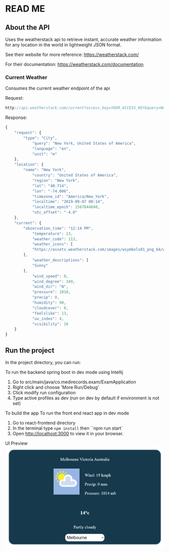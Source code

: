 # READ ME

## About the API
Uses the weatherstack api to retrieve instant, accurate weather information for
any location in the world in lightweight JSON format.

See their website for more reference:
https://weatherstack.com/

For their documentation:
https://weatherstack.com/documentation

### Current Weather
Consumes the current weather endpoint of the api

Request:

```javascript
http://api.weatherstack.com/current?access_key=YOUR_ACCESS_KEY&query=New York
```

Response:
```javascript
{
    "request": {
        "type": "City",
            "query": "New York, United States of America",
            "language": "en",
            "unit": "m"
    },
    "location": {
        "name": "New York",
            "country": "United States of America",
            "region": "New York",
            "lat": "40.714",
            "lon": "-74.006",
            "timezone_id": "America/New_York",
            "localtime": "2019-09-07 08:14",
            "localtime_epoch": 1567844040,
            "utc_offset": "-4.0"
    },
    "current": {
        "observation_time": "12:14 PM",
            "temperature": 13,
            "weather_code": 113,
            "weather_icons": [
            "https://assets.weatherstack.com/images/wsymbols01_png_64/wsymbol_0001_sunny.png"
        ],
            "weather_descriptions": [
            "Sunny"
        ],
            "wind_speed": 0,
            "wind_degree": 349,
            "wind_dir": "N",
            "pressure": 1010,
            "precip": 0,
            "humidity": 90,
            "cloudcover": 0,
            "feelslike": 13,
            "uv_index": 4,
            "visibility": 16
    }
}
```

## Run the project
In the project directory, you can run:

To run the backend spring boot in dev mode using Intellij
1. Go to src/main/java/co.medirecords.exam/ExamApplication
2. Right click and choose 'More Run/Debug'
3. Click modify run configuration
4. Type active profiles as dev (run on dev by default if environment is not set)

To build the app
To run the front end react app in dev mode
1. Go to react-frontend directory
2. In the terminal type `npm install` then ``npm run start`
3. Open [http://localhost:3000](http://localhost:3000) to view it in your browser.

UI Preview
![Alt text](assets/preview.PNG   "Title")
